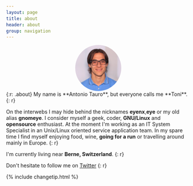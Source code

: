 ```yaml
---
layout: page
title: about 
header: about
group: navigation
---
```

<img src="/img/about.png" width="25%" style="display:block;margin-left:auto;margin-right:auto;border-radius:50%" />
{:r: .about}
My name is **Antonio Tauro**, but everyone calls me **Toni**. 
{: r}

On the interwebs I may hide behind the nicknames **eyenx**,**eye** or my old alias **gnomeye**.
I consider myself a geek, coder, **GNU/Linux** and **opensource** enthusiast.
At the moment I'm working as an IT System Specialist in an Unix/Linux oriented service application team.
In my spare time I find myself enjoying food, wine, **going for a run** or travelling around mainly in Europe. 
{: r}

I'm currently living near **Berne, Switzerland**.
{: r}

Don't hesitate to follow me on <a style="border: none;" href='https://twitter.com/{{ site.twitter_username }}'>Twitter<i class='fi-social-twitter size-48'></i></a>
{: r}

{% include changetip.html %}
